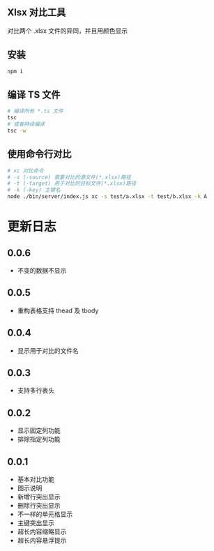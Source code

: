 ## Xlsx 对比工具

对比两个 .xlsx 文件的异同，并且用颜色显示

## 安装
```bash
npm i
```

## 编译 TS 文件
```bash
# 编译所有 *.ts 文件
tsc
# 或者持续编译
tsc -w
```

## 使用命令行对比
```bash
# xc 对比命令
# -s (-source) 需要对比的源文件(*.xlsx)路径
# -t (-target) 用于对比的目标文件(*.xlsx)路径
# -k (-key) 主键名
node ./bin/server/index.js xc -s test/a.xlsx -t test/b.xlsx -k A
```

# 更新日志

## 0.0.6
- 不变的数据不显示

## 0.0.5
- 重构表格支持 thead 及 tbody

## 0.0.4
- 显示用于对比的文件名

## 0.0.3
- 支持多行表头

## 0.0.2
- 显示固定列功能
- 排除指定列功能
## 0.0.1 
- 基本对比功能
- 图示说明
- 新增行突出显示
- 删除行突出显示
- 不一样的单元格显示
- 主键突出显示
- 超长内容缩略显示
- 超长内容悬浮提示

